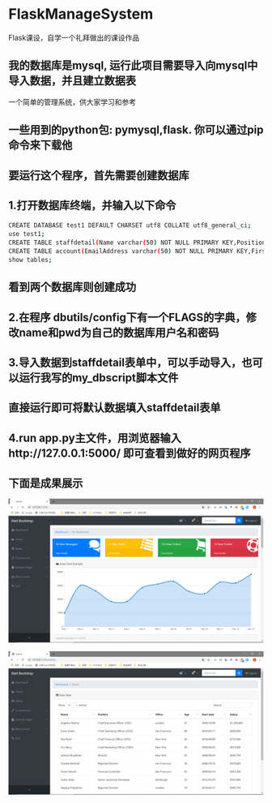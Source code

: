 ﻿# FlaskManageSystem
Flask课设，自学一个礼拜做出的课设作品

## 我的数据库是mysql, 运行此项目需要导入向mysql中导入数据，并且建立数据表
一个简单的管理系统，供大家学习和参考

## 一些用到的python包: pymysql,flask. 你可以通过pip命令来下载他


## 要运行这个程序，首先需要创建数据库
## 1.打开数据库终端，并输入以下命令

``` bash
CREATE DATABASE test1 DEFAULT CHARSET utf8 COLLATE utf8_general_ci;
use test1;
CREATE TABLE staffdetail(Name varchar(50) NOT NULL PRIMARY KEY,Position varchar(80),Office varchar(80),Age INT(10),StartDate varchar(80),Salary varchar(80));
CREATE TABLE account(EmailAddress varchar(50) NOT NULL PRIMARY KEY,FirstName varchar(80),LastName varchar(80),Password varchar(80));
show tables;
```
## 看到两个数据库则创建成功

## 2.在程序 dbutils/config下有一个FLAGS的字典，修改name和pwd为自己的数据库用户名和密码

## 3.导入数据到staffdetail表单中，可以手动导入，也可以运行我写的my_dbscript脚本文件
## 直接运行即可将默认数据填入staffdetail表单

## 4.run app.py主文件，用浏览器输入http://127.0.0.1:5000/ 即可查看到做好的网页程序

## 下面是成果展示

![alt text](https://github.com/wandoubudou/FlaskManageSystem/blob/master/images/1.png "index")












![alt text](https://github.com/wandoubudou/FlaskManageSystem/blob/master/images/2.png "index")
